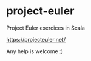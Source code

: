 # project-euler
Project Euler exercices in Scala

https://projecteuler.net/

Any help is welcome :)
